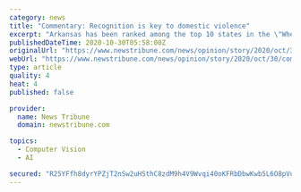 ```yaml
---
category: news
title: "Commentary: Recognition is key to domestic violence"
excerpt: "Arkansas has been ranked among the top 10 states in the \"When Men Kill Women\" report published annually by the Violence Policy Center. It's a Natural State disgrace. The rankings the past four years have been: sixth in 2017,"
publishedDateTime: 2020-10-30T05:58:00Z
originalUrl: "https://www.newstribune.com/news/opinion/story/2020/oct/30/commentary-recognition-key-domestic-violence/847176/"
webUrl: "https://www.newstribune.com/news/opinion/story/2020/oct/30/commentary-recognition-key-domestic-violence/847176/"
type: article
quality: 4
heat: 4
published: false

provider:
  name: News Tribune
  domain: newstribune.com

topics:
  - Computer Vision
  - AI

secured: "R25YFfh8dyrYPZjT2nSw2uHSthC8zdM9h4V9Wvqi40oKFRbDbwKwb5L6O8pVu4v5WlN3wL5t81t8HZV73easa9nL95so1qRW6uvtKje6Jb0/8KWFFr95eQlf5hQq6Mzpb2Nt+C5D4qhpOLP3YfJLGx5VsjMe4aOT8FAdzdqvwzsyyyPziP9g3m5wh43cy1xEdOLnpfXCvcLBp/XVjUgnnLUgCppPRgKu8oGIooAO8LweOzIKc4ZfHG/k+DvnUXl3xSH2ytOE8JJjKIyuuFQ6wjF9pXnhwRX7DD3Y4iNN/3vhiyo57veSWGQluE42udhbBRjVixfUaFOTFDsCDs+WDWhU2JMq+/yE1ccLqDaYUx0=;POO7xbi63RGZlw3NxKAbbw=="
---
```


